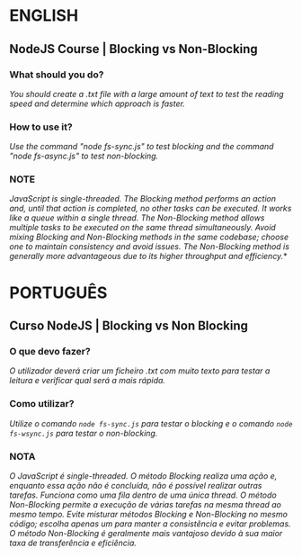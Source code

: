 # ENGLISH

## NodeJS Course | Blocking vs Non-Blocking

### What should you do?

*You should create a .txt file with a large amount of text to test the reading speed and determine which approach is faster.*

### How to use it?

*Use the command "node fs-sync.js" to test blocking and the command "node fs-async.js" to test non-blocking.*

### NOTE

*JavaScript is single-threaded.*
*The Blocking method performs an action and, until that action is completed, no other tasks can be executed. It works like a queue within a single thread.*
*The Non-Blocking method allows multiple tasks to be executed on the same thread simultaneously.*
*Avoid mixing Blocking and Non-Blocking methods in the same codebase; choose one to maintain consistency and avoid issues.*
*The Non-Blocking method is generally more advantageous due to its higher throughput and efficiency.**

# PORTUGUÊS

## Curso NodeJS | Blocking vs Non Blocking

### O que devo fazer?

*O utilizador deverá criar um ficheiro .txt com muito texto para testar a leitura e verificar qual será a mais rápida.*

### Como utilizar?

*Utilize o comando ``node fs-sync.js`` para testar o blocking e o comando ``node fs-wsync.js`` para testar o non-blocking.*

### NOTA

*O JavaScript é single-threaded.*
*O método Blocking realiza uma ação e, enquanto essa ação não é concluída, não é possível realizar outras tarefas. Funciona como uma fila dentro de uma única thread.*
*O método Non-Blocking permite a execução de várias tarefas na mesma thread ao mesmo tempo.*
*Evite misturar métodos Blocking e Non-Blocking no mesmo código; escolha apenas um para manter a consistência e evitar problemas.*
*O método Non-Blocking é geralmente mais vantajoso devido à sua maior taxa de transferência e eficiência.*